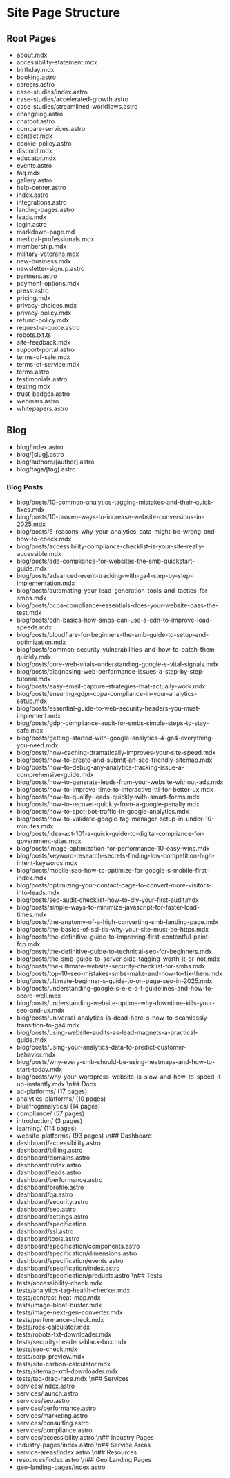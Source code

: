 # Site Page Structure

## Root Pages
- about.mdx
- accessibility-statement.mdx
- birthday.mdx
- booking.astro
- careers.astro
- case-studies/index.astro
- case-studies/accelerated-growth.astro
- case-studies/streamlined-workflows.astro
- changelog.astro
- chatbot.astro
- compare-services.astro
- contact.mdx
- cookie-policy.astro
- discord.mdx
- educator.mdx
- events.astro
- faq.mdx
- gallery.astro
- help-center.astro
- index.astro
- integrations.astro
- landing-pages.astro
- leads.mdx
- login.astro
- markdown-page.md
- medical-professionals.mdx
- membership.mdx
- military-veterans.mdx
- new-business.mdx
- newsletter-signup.astro
- partners.astro
- payment-options.mdx
- press.astro
- pricing.mdx
- privacy-choices.mdx
- privacy-policy.mdx
- refund-policy.mdx
- request-a-quote.astro
- robots.txt.ts
- site-feedback.mdx
- support-portal.astro
- terms-of-sale.mdx
- terms-of-service.mdx
- terms.astro
- testimonials.astro
- testing.mdx
- trust-badges.astro
- webinars.astro
- whitepapers.astro

## Blog
- blog/index.astro
- blog/[slug].astro
- blog/authors/[author].astro
- blog/tags/[tag].astro

### Blog Posts
- blog/posts/10-common-analytics-tagging-mistakes-and-their-quick-fixes.mdx
- blog/posts/10-proven-ways-to-increase-website-conversions-in-2025.mdx
- blog/posts/5-reasons-why-your-analytics-data-might-be-wrong-and-how-to-check.mdx
- blog/posts/accessibility-compliance-checklist-is-your-site-really-accessible.mdx
- blog/posts/ada-compliance-for-websites-the-smb-quickstart-guide.mdx
- blog/posts/advanced-event-tracking-with-ga4-step-by-step-implementation.mdx
- blog/posts/automating-your-lead-generation-tools-and-tactics-for-smbs.mdx
- blog/posts/ccpa-compliance-essentials-does-your-website-pass-the-test.mdx
- blog/posts/cdn-basics-how-smbs-can-use-a-cdn-to-improve-load-speeds.mdx
- blog/posts/cloudflare-for-beginners-the-smb-guide-to-setup-and-optimization.mdx
- blog/posts/common-security-vulnerabilities-and-how-to-patch-them-quickly.mdx
- blog/posts/core-web-vitals-understanding-google-s-vital-signals.mdx
- blog/posts/diagnosing-web-performance-issues-a-step-by-step-tutorial.mdx
- blog/posts/easy-email-capture-strategies-that-actually-work.mdx
- blog/posts/ensuring-gdpr-cppa-compliance-in-your-analytics-setup.mdx
- blog/posts/essential-guide-to-web-security-headers-you-must-implement.mdx
- blog/posts/gdpr-compliance-audit-for-smbs-simple-steps-to-stay-safe.mdx
- blog/posts/getting-started-with-google-analytics-4-ga4-everything-you-need.mdx
- blog/posts/how-caching-dramatically-improves-your-site-speed.mdx
- blog/posts/how-to-create-and-submit-an-seo-friendly-sitemap.mdx
- blog/posts/how-to-debug-any-analytics-tracking-issue-a-comprehensive-guide.mdx
- blog/posts/how-to-generate-leads-from-your-website-without-ads.mdx
- blog/posts/how-to-improve-time-to-interactive-tti-for-better-ux.mdx
- blog/posts/how-to-qualify-leads-quickly-with-smart-forms.mdx
- blog/posts/how-to-recover-quickly-from-a-google-penalty.mdx
- blog/posts/how-to-spot-bot-traffic-in-google-analytics.mdx
- blog/posts/how-to-validate-google-tag-manager-setup-in-under-10-minutes.mdx
- blog/posts/idea-act-101-a-quick-guide-to-digital-compliance-for-government-sites.mdx
- blog/posts/image-optimization-for-performance-10-easy-wins.mdx
- blog/posts/keyword-research-secrets-finding-low-competition-high-intent-keywords.mdx
- blog/posts/mobile-seo-how-to-optimize-for-google-s-mobile-first-index.mdx
- blog/posts/optimizing-your-contact-page-to-convert-more-visitors-into-leads.mdx
- blog/posts/seo-audit-checklist-how-to-diy-your-first-audit.mdx
- blog/posts/simple-ways-to-minimize-javascript-for-faster-load-times.mdx
- blog/posts/the-anatomy-of-a-high-converting-smb-landing-page.mdx
- blog/posts/the-basics-of-ssl-tls-why-your-site-must-be-https.mdx
- blog/posts/the-definitive-guide-to-improving-first-contentful-paint-fcp.mdx
- blog/posts/the-definitive-guide-to-technical-seo-for-beginners.mdx
- blog/posts/the-smb-guide-to-server-side-tagging-worth-it-or-not.mdx
- blog/posts/the-ultimate-website-security-checklist-for-smbs.mdx
- blog/posts/top-10-seo-mistakes-smbs-make-and-how-to-fix-them.mdx
- blog/posts/ultimate-beginner-s-guide-to-on-page-seo-in-2025.mdx
- blog/posts/understanding-google-s-e-e-a-t-guidelines-and-how-to-score-well.mdx
- blog/posts/understanding-website-uptime-why-downtime-kills-your-seo-and-ux.mdx
- blog/posts/universal-analytics-is-dead-here-s-how-to-seamlessly-transition-to-ga4.mdx
- blog/posts/using-website-audits-as-lead-magnets-a-practical-guide.mdx
- blog/posts/using-your-analytics-data-to-predict-customer-behavior.mdx
- blog/posts/why-every-smb-should-be-using-heatmaps-and-how-to-start-today.mdx
- blog/posts/why-your-wordpress-website-is-slow-and-how-to-speed-it-up-instantly.mdx
\n## Docs
- ad-platforms/ (17 pages)
- analytics-platforms/ (10 pages)
- bluefroganalytics/ (14 pages)
- compliance/ (57 pages)
- introduction/ (3 pages)
- learning/ (114 pages)
- website-platforms/ (93 pages)
\n## Dashboard
- dashboard/accessibility.astro
- dashboard/billing.astro
- dashboard/domains.astro
- dashboard/index.astro
- dashboard/leads.astro
- dashboard/performance.astro
- dashboard/profile.astro
- dashboard/qa.astro
- dashboard/security.astro
- dashboard/seo.astro
- dashboard/settings.astro
- dashboard/specification
- dashboard/ssl.astro
- dashboard/tools.astro
- dashboard/specification/components.astro
- dashboard/specification/dimensions.astro
- dashboard/specification/events.astro
- dashboard/specification/index.astro
- dashboard/specification/products.astro
\n## Tests
- tests/accessibility-check.mdx
- tests/analytics-tag-health-checker.mdx
- tests/contrast-heat-map.mdx
- tests/image-bloat-buster.mdx
- tests/image-next-gen-converter.mdx
- tests/performance-check.mdx
- tests/roas-calculator.mdx
- tests/robots-txt-downloader.mdx
- tests/security-headers-black-box.mdx
- tests/seo-check.mdx
- tests/serp-preview.mdx
- tests/site-carbon-calculator.mdx
- tests/sitemap-xml-downloader.mdx
- tests/tag-drag-race.mdx
\n## Services
- services/index.astro
- services/launch.astro
- services/seo.astro
- services/performance.astro
- services/marketing.astro
- services/consulting.astro
- services/compliance.astro
- services/accessibility.astro
\n## Industry Pages
- industry-pages/index.astro
\n## Service Areas
- service-areas/index.astro
\n## Resources
- resources/index.astro
\n## Geo Landing Pages
- geo-landing-pages/index.astro
